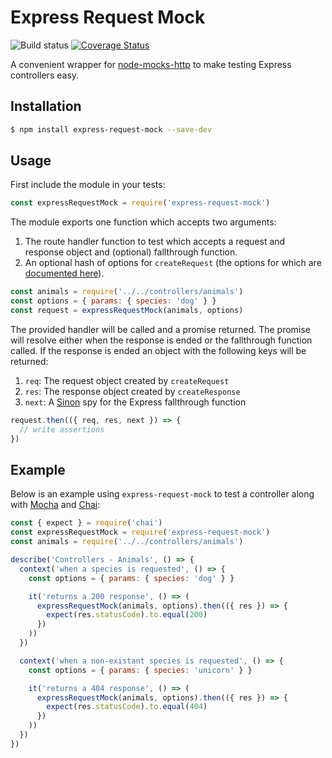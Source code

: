 # Express Request Mock

![Build status](https://api.travis-ci.org/i-like-robots/express-request-mock.png) [![Coverage Status](https://coveralls.io/repos/github/i-like-robots/express-request-mock/badge.svg?branch=master)](https://coveralls.io/github/i-like-robots/express-request-mock)

A convenient wrapper for [node-mocks-http][1] to make testing Express controllers easy.

## Installation

```sh
$ npm install express-request-mock --save-dev
```

## Usage

First include the module in your tests:

```js
const expressRequestMock = require('express-request-mock')
```

The module exports one function which accepts two arguments:

1. The route handler function to test which accepts a request and response object and (optional) fallthrough function.
2. An optional hash of options for `createRequest` (the options for which are [documented here][2]).

```js
const animals = require('../../controllers/animals')
const options = { params: { species: 'dog' } }
const request = expressRequestMock(animals, options)
```

The provided handler will be called and a promise returned. The promise will resolve either when the response is ended or the fallthrough function called. If the response is ended an object with the following keys will be returned:

1. `req`: The request object created by `createRequest`
2. `res`: The response object created by `createResponse`
3. `next`: A [Sinon][3] spy for the Express fallthrough function

```js
request.then(({ req, res, next }) => {
  // write assertions
})
```

## Example

Below is an example using `express-request-mock` to test a controller along with [Mocha][4] and [Chai][5]:

```js
const { expect } = require('chai')
const expressRequestMock = require('express-request-mock')
const animals = require('../../controllers/animals')

describe('Controllers - Animals', () => {
  context('when a species is requested', () => {
    const options = { params: { species: 'dog' } }

    it('returns a 200 response', () => (
      expressRequestMock(animals, options).then(({ res }) => {
        expect(res.statusCode).to.equal(200)
      })
    ))
  })

  context('when a non-existant species is requested', () => {
    const options = { params: { species: 'unicorn' } }

    it('returns a 404 response', () => (
      expressRequestMock(animals, options).then(({ res }) => {
        expect(res.statusCode).to.equal(404)
      })
    ))
  })
})
```

[1]: https://github.com/howardabrams/node-mocks-http
[2]: https://github.com/howardabrams/node-mocks-http#createrequest
[3]: http://sinonjs.org/
[4]: https://mochajs.org/
[5]: http://chaijs.com/
